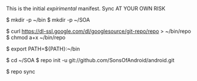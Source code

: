 This is the initial *expirimental* manifest. Sync AT YOUR OWN RISK 


$ mkdir -p ~/bin
$ mkdir -p ~/SOA

$ curl https://dl-ssl.google.com/dl/googlesource/git-repo/repo > ~/bin/repo
$ chmod a+x ~/bin/repo

$ export PATH=${PATH}:~/bin

$ cd ~/SOA
$ repo init -u git://github.com/SonsOfAndroid/android.git

$ repo sync


